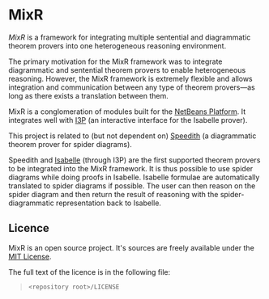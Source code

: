 # MixR

_MixR_ is a framework for integrating multiple sentential and diagrammatic theorem provers into one heterogeneous reasoning environment.

The primary motivation for the MixR framework was to integrate diagrammatic and sentential theorem provers to enable heterogeneous reasoning. However, the MixR framework is extremely flexible and allows integration and communication between any type of theorem provers&mdash;as long as there exists a translation between them.

MixR is a conglomeration of modules built for the [NetBeans Platform](http://netbeans.org/features/platform/). It integrates well with [I3P](http://www-pu.informatik.uni-tuebingen.de/i3p/) (an interactive interface for the Isabelle prover).

This project is related to (but not dependent on) [Speedith](https://gitorious.org/speedith) (a diagrammatic theorem prover for spider diagrams).

Speedith and [Isabelle](http://www.cl.cam.ac.uk/research/hvg/Isabelle/) (through I3P) are the first supported theorem provers to be integrated into the MixR framework. It is thus possible to use spider diagrams while doing proofs in Isabelle. Isabelle formulae are automatically translated to spider diagrams if possible. The user can then reason on the spider diagram and then return the result of reasoning with the spider-diagrammatic representation back to Isabelle.

## Licence

MixR is an open source project. It's sources are freely available under the [MIT License](http://en.wikipedia.org/wiki/Mit_license).

The full text of the licence is in the following file:

>   `<repository root>/LICENSE`
